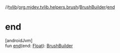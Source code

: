 //[tvlib](../../../index.md)/[org.mjdev.tvlib.helpers.brush](../index.md)/[BrushBuilder](index.md)/[end](end.md)

# end

[androidJvm]\
fun [end](end.md)(end: [Float](https://kotlinlang.org/api/latest/jvm/stdlib/kotlin/-float/index.html)): [BrushBuilder](index.md)
